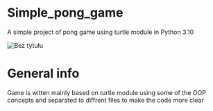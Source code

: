 # Simple_pong_game
A simple project of pong game using turtle module in Python 3.10

![Bez tytułu](https://user-images.githubusercontent.com/102676304/178402778-9e2f9026-fb86-4d23-a1c1-168ae880e6dc.png)


# General info
Game is witten mainly based on turtle module using some of the OOP concepts and separated to diffrent files to make the code more clear 
